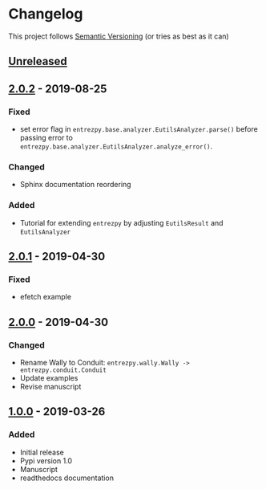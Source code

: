# Changelog

This project follows [Semantic Versioning](https://semver.org/spec/v2.0.0.html)
(or tries as best as it can)

## [Unreleased](https://gitlab.com/ncbipy/entrezpy/compare/2.0.2...master)

## [2.0.2](https://gitlab.com/ncbipy/entrezpy/compare/2.0.1...2.0.2) - 2019-08-25

### Fixed

  - set error flag in `entrezpy.base.analyzer.EutilsAnalyzer.parse()` before
    passing error to `entrezpy.base.analyzer.EutilsAnalyzer.analyze_error()`.

### Changed

  - Sphinx documentation reordering

### Added

  - Tutorial for extending `entrezpy` by adjusting `EutilsResult` and `EutilsAnalyzer`

## [2.0.1](https://gitlab.com/ncbipy/entrezpy/compare/2.0.0...2.0.1) - 2019-04-30

### Fixed

  - efetch example

## [2.0.0](https://gitlab.com/ncbipy/entrezpy/compare/1.0.0...2.0.0) - 2019-04-30

### Changed

  - Rename Wally to Conduit: `entrezpy.wally.Wally -> entrezpy.conduit.Conduit`
  - Update examples
  - Revise manuscript

## [1.0.0](https://gitlab.com/ncbipy/entrezpy/tree/1.0.0) - 2019-03-26

### Added

 - Initial release
 - Pypi version 1.0
 - Manuscript
 - readthedocs documentation
